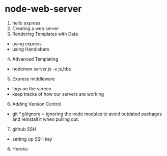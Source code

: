 # node-web-server

1. hello express
2. Creating a web server
3. Rendering Templates with Data
* using express
* using Handlebars
4. Advanced Templating
* nodemon server.js -e js,hbs
5. Express middleware
* logs on the screen
* keep tracks of how our servers are working
6. Adding Version Control
* git
*.gitignore = ignoring the node modules to avoid outdated packages and reinstall it when pulling out.
7. github SSH
* setting up SSH key
8. Heroku
